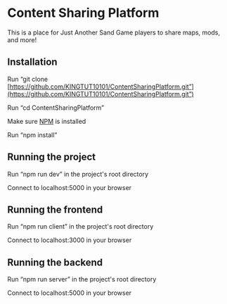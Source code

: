 # Content Sharing Platform

This is a place for Just Another Sand Game players to share maps, mods, and more!

## Installation

Run “git clone [https://github.com/KINGTUT10101/ContentSharingPlatform.git”](https://github.com/KINGTUT10101/ContentSharingPlatform.git”)

Run “cd ContentSharingPlatform”

Make sure [NPM](https://docs.npmjs.com/downloading-and-installing-node-js-and-npm) is installed

Run “npm install”

## Running the project

Run “npm run dev” in the project's root directory

Connect to localhost:5000 in your browser

## Running the frontend

Run “npm run client” in the project's root directory

Connect to localhost:3000 in your browser

## Running the backend

Run “npm run server” in the project's root directory

Connect to localhost:5000 in your browser
